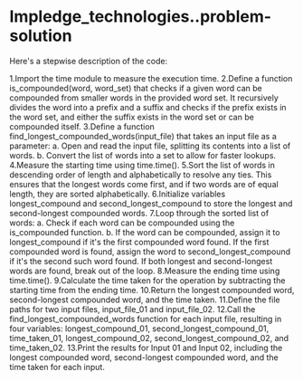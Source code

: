 # Impledge_technologies..problem-solution

Here's a stepwise description of the code:

1.Import the time module to measure the execution time.
2.Define a function is_compounded(word, word_set) that checks if a given word can be compounded from smaller words in the provided word set. It recursively divides 
  the word into a prefix and a suffix and checks if the prefix exists in the word set, and either the suffix exists in the word set or can be compounded itself.
3.Define a function find_longest_compounded_words(input_file) that takes an input file as a parameter:
  a. Open and read the input file, splitting its contents into a list of words.
  b. Convert the list of words into a set to allow for faster lookups.
4.Measure the starting time using time.time().
5.Sort the list of words in descending order of length and alphabetically to resolve any ties. This ensures that the longest words come first, and if two words are 
  of equal length, they are sorted alphabetically.
6.Initialize variables longest_compound and second_longest_compound to store the longest and second-longest compounded words.
7.Loop through the sorted list of words:
  a. Check if each word can be compounded using the is_compounded function.
  b. If the word can be compounded, assign it to longest_compound if it's the first compounded word found. If the first compounded word is found, assign the word 
     to second_longest_compound if it's the second such word found. If both longest and second-longest words are found, break out of the loop.
8.Measure the ending time using time.time().
9.Calculate the time taken for the operation by subtracting the starting time from the ending time.
10.Return the longest compounded word, second-longest compounded word, and the time taken.
11.Define the file paths for two input files, input_file_01 and input_file_02.
12.Call the find_longest_compounded_words function for each input file, resulting in four variables: longest_compound_01, second_longest_compound_01, time_taken_01, 
   longest_compound_02, second_longest_compound_02, and time_taken_02.
13.Print the results for Input 01 and Input 02, including the longest compounded word, second-longest compounded word, and the time taken for each input.
